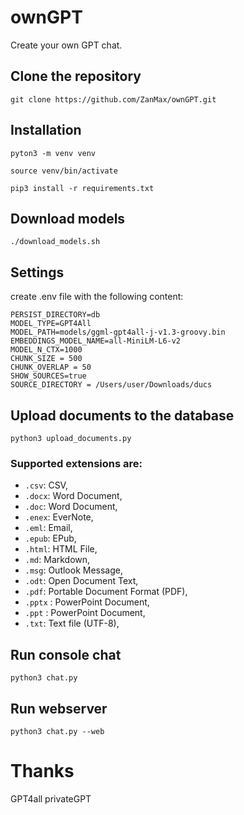 # ownGPT

Create your own GPT chat.

## Clone the repository

```
git clone https://github.com/ZanMax/ownGPT.git
```

## Installation

```
pyton3 -m venv venv
```

```
source venv/bin/activate
```

```
pip3 install -r requirements.txt
```

## Download models

```
./download_models.sh
```

## Settings

create .env file with the following content:

```
PERSIST_DIRECTORY=db
MODEL_TYPE=GPT4All
MODEL_PATH=models/ggml-gpt4all-j-v1.3-groovy.bin
EMBEDDINGS_MODEL_NAME=all-MiniLM-L6-v2
MODEL_N_CTX=1000
CHUNK_SIZE = 500
CHUNK_OVERLAP = 50
SHOW_SOURCES=true
SOURCE_DIRECTORY = /Users/user/Downloads/ducs
```

## Upload documents to the database

```
python3 upload_documents.py
```

### Supported extensions are:

- `.csv`: CSV,
- `.docx`: Word Document,
- `.doc`: Word Document,
- `.enex`: EverNote,
- `.eml`: Email,
- `.epub`: EPub,
- `.html`: HTML File,
- `.md`: Markdown,
- `.msg`: Outlook Message,
- `.odt`: Open Document Text,
- `.pdf`: Portable Document Format (PDF),
- `.pptx` : PowerPoint Document,
- `.ppt` : PowerPoint Document,
- `.txt`: Text file (UTF-8),

## Run console chat

```
python3 chat.py
```

## Run webserver

```
python3 chat.py --web
```

# Thanks

GPT4all
privateGPT